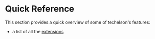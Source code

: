 # Quick Reference

This section provides a quick overview of some of techelson's features:
- a list of all the [extensions]

[extensions]: extensions.md (The extensions quick reference)